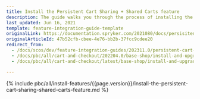 ```yaml
---
title: Install the Persistent Cart Sharing + Shared Carts feature
description: The guide walks you through the process of installing the Shared Carts and Persistent Cart Sharing features in the project.
last_updated: Jun 16, 2021
template: feature-integration-guide-template
originalLink: https://documentation.spryker.com/2021080/docs/persisitent-cart-sharing-shared-carts-integration
originalArticleId: 47b52cfb-cbee-4e76-bb2b-37fcc9cdee20
redirect_from:
  - /docs/scos/dev/feature-integration-guides/202311.0/persistent-cart-sharing-shared-carts-feature-integration.html
  - /docs/pbc/all/cart-and-checkout/202204.0/base-shop/install-and-upgrade/install-features/install-the-persistent-cart-sharing-shared-carts-feature.html
  - /docs/pbc/all/cart-and-checkout/latest/base-shop/install-and-upgrade/install-features/install-the-persistent-cart-sharing-shared-carts-feature.html

---
```


{% include pbc/all/install-features/{{page.version}}/install-the-persistent-cart-sharing-shared-carts-feature.md %} <!-- To edit, see /_includes/pbc/all/install-features/202311.0/install-the-persistent-cart-sharing-shared-carts-feature.md -->
